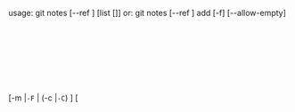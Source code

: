 usage: git notes [--ref <notes-ref>] [list [<object>]]
   or: git notes [--ref <notes-ref>] add [-f] [--allow-empty] [-m <msg> |`-F` <file> | (-c |`-C`) <object>] [<object>]
   or: git notes [--ref <notes-ref>] copy [-f] <from-object> <to-object>
   or: git notes [--ref <notes-ref>] append [--allow-empty] [-m <msg> |`-F` <file> | (-c |`-C`) <object>] [<object>]
   or: git notes [--ref <notes-ref>] edit [--allow-empty] [<object>]
   or: git notes [--ref <notes-ref>] show [<object>]
   or: git notes [--ref <notes-ref>] merge [-v |`-q`] [-s <strategy>] <notes-ref>
   or: git notes merge`--commit` [-v |`-q`]
   or: git notes merge`--abort` [-v |`-q`]
   or: git notes [--ref <notes-ref>] remove [<object>...]
   or: git notes [--ref <notes-ref>] prune [-n |`-v`]
   or: git notes [--ref <notes-ref>] get-ref

   `--ref` <notes-ref>     use notes from <notes-ref>

